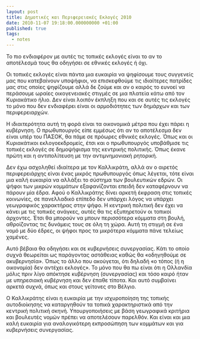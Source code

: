 ```yaml
---
layout: post
title: Δημοτικές και Περιφερειακές Εκλογές 2010
date: 2010-11-07 19:18:00.000000000 +01:00
published: true
tags:
  - notes
---
```


Το πιο ενδιαφέρον με αυτές τις τοπικές εκλογές είναι το αν το αποτέλεσμά τους θα
οδηγήσει σε εθνικές εκλογές ή όχι.

Οι τοπικές εκλογές είναι πάντα μια ευκαιρία να ψηφίσουμε τους συγγενείς μας που
κατεβαίνουν υποψήφιοι, να επισκεφθούμε τις ιδιαίτερες πατρίδες μας στις οποίες
ψηφίζουμε αλλά δε ζούμε και αν ο καιρός το ευνοεί να περάσουμε ωραίες
οικογενειακές στιγμές σε μια πλατεία κάτω από τον Κυριακάτικο ήλιο. Δεν είναι
λοιπόν έκπληξη που και σε αυτές τις εκλογές το μόνο που δεν ενδιαφέρει είναι οι
αρμοδιότητες των δημάρχων και των περιφερειαρχών.

Η ιδιαιτερότητα αυτή τη φορά είναι τα οικονομικά μέτρα που έχει πάρει η
κυβέρνηση. Ο πρωθυπουργός είπε εμμέσως ότι αν το αποτέλεσμα δεν είναι υπέρ του
ΠΑΣΟΚ, θα πάμε σε πρόωρες εθνικές εκλογές. Όπως και οι Κυριακάτικοι
εκλογοεκδρομείς, έτσι και ο πρωθυπουργός υποβάθμισε τις τοπικές εκλογές σε
δημοψήφισμα της κεντρικής πολιτικής. Όπως έκανε πρώτη και η αντιπολίτευση με την
αντιμνημονιακή ρητορική.

Δεν έχω ασχοληθεί ιδιαίτερα με τον Καλλικράτη, αλλά αν ο αιρετός περιφερειάρχης
είναι ένας μικρός πρωθυπουργός όπως λέγεται, τότε είναι μια καλή ευκαιρία να
αλλάξει το σύστημα των βουλευτικών εδρών. Οι ψήφοι των μικρών κομμάτων
εξαφανίζονται επειδή δεν καταφέρνουν να πάρουν μία έδρα. Αφού ο Καλλικράτης
δίνει αρκετή έκφραση στις τοπικές κοινωνίες, σε πανελλαδικό επίπεδο δεν υπάρχει
λόγος να υπάρχει γεωγραφικός χαρακτήρας στην ψήφο. Η κεντρική πολιτική δεν έχει
να κάνει με τις τοπικές ανάγκες, αυτές θα τις εξυπηρετούν οι τοπικοί άρχοντες.
Έτσι θα μπορούν να μπουν περισσότερα κόμματα στη βουλή, αθροίζοντας τις δυνάμεις
τους σε όλη τη χώρα. Αυτή τη στιγμή σε ένα νομό με δύο έδρες, οι ψήφοι προς τα
μικρότερα κόμματα πάνε τελείως χαμένες.

Αυτό βέβαια θα οδηγήσει και σε κυβερνήσεις συνεργασίας. Κάτι το οποίο συχνά
θεωρείται ως παράγοντας αστάθειας καθώς θα «οδηγηθούμε σε ακυβερνησία». Όπως το
άλλο που ακούγεται, ότι δηλαδή «ο τόπος (ή η οικονομία) δεν αντέχει εκλογές». Το
μόνο που θα πω είναι ότι η Ολλανδία μόλις πριν λίγο απόκτησε κυβέρνηση
(συνεργασίας) και τόσο καιρό ήταν με υπηρεσιακή κυβέρνηση και δεν έπαθε τίποτα.
Και αυτό συμβαίνει αρκετά συχνά, όπως και στους γείτονες στο Βέλγιο.

Ο Καλλικράτης είναι η ευκαιρία με την ισχυροποίηση της τοπικής αυτοδιοίκησης να
καταργηθούν τα τοπικά χαρακτηριστικά από την κεντρική πολιτική σκηνή.
Υπουργοποιήσεις με βάση γεωγραφικά κριτήρια και βουλευτές νομών πρέπει να
αποτελέσουν παρελθόν. Και είναι και μια καλή ευκαιρία για αναλογικότερη
εκπροσώπηση των κομμάτων και για κυβερνήσεις συνεργασίας.
